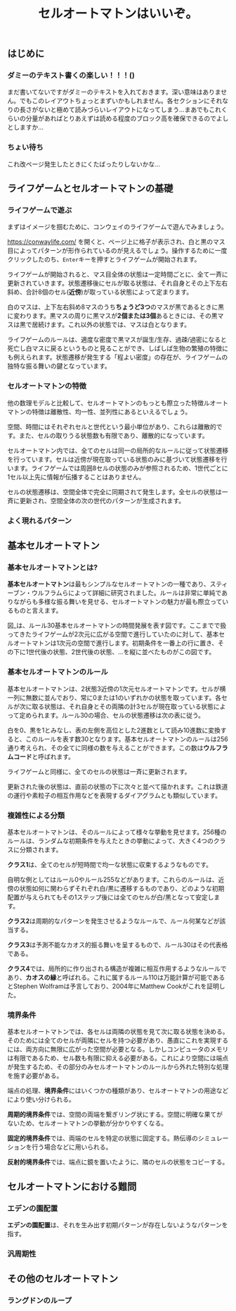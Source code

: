 <header>

# セルオートマトンはいいぞ。
<div class="author"ctes091x></div>

</header>

<main class="two-column">

## はじめに
### ダミーのテキスト書くの楽しい！！！()
まだ書いてないですがダミーのテキストを入れておきます。深い意味はありません。でもこのレイアウトちょっとまずいかもしれません。各セクションにそれなりの長さがないと極めて読みづらいレイアウトになってしまう…まあでもこれくらいの分量があればとりあえずは読める程度のブロック高を確保できるのでよしとしますか…

### ちょい待ち
これ改ページ発生したときにくたばったりしないかな…

## ライフゲームとセルオートマトンの基礎
### ライフゲームで遊ぶ
まずはイメージを掴むために、コンウェイのライフゲームで遊んでみましょう。

https://conwaylife.com/ を開くと、ページ上に格子が表示され、白と黒のマス目によってパターンが形作られているのが見えるでしょう。操作するために一度クリックしたのち、`Enter`キーを押すとライフゲームが開始されます。

ライフゲームが開始されると、マス目全体の状態は一定時間ごとに、全て一斉に更新されていきます。状態遷移後にセルが取る状態は、それ自身とその上下左右斜め、合計8個のセル(**近傍**)が取っている状態によって定まります。

白のマスは、上下左右斜め8マスのうち**ちょうど3つ**のマスが黒であるときに黒に変わります。黒マスの周りに黒マスが**2個または3個**あるときには、その黒マスは黒で居続けます。これ以外の状態では、マスは白となります。

ライフゲームのルールは、適度な密度で黒マスが誕生/生存、過疎/過密になると死亡し白マスに戻るというものと見ることができ、しばしば生物の繁殖の特徴にも例えられます。状態遷移が発生する「程よい密度」の存在が、ライフゲームの独特な振る舞いの鍵となっています。

### セルオートマトンの特徴
他の数理モデルと比較して、セルオートマトンのもっとも際立った特徴ルオートマトンの特徴は離散性、均一性、並列性にあるといえるでしょう。

空間、時間にはそれぞれセルと世代という最小単位があり、これらは離散的です。また、セルの取りうる状態数も有限であり、離散的になっています。

セルオートマトン内では、全てのセルは同一の局所的なルールに従って状態遷移を行っています。セルは近傍が現在取っている状態のみに基づいて状態遷移を行います。ライフゲームでは周囲8セルの状態のみが参照されるため、1世代ごとに1セル以上先に情報が伝播することはありません。

セルの状態遷移は、空間全体で完全に同期されて発生します。全セルの状態は一斉に更新され、空間全体の次の世代のパターンが生成されます。

### よく現れるパターン

## 基本セルオートマトン

### 基本セルオートマトンとは?

**基本セルオートマトン**は最もシンプルなセルオートマトンの一種であり、スティーブン・ウルフラムらによって詳細に研究されました。ルールは非常に単純でありながらも多様な振る舞いを見せる、セルオートマトンの魅力が最も際立っているものと言えます。

<!-- ![ルール30基本セルオートマトンの時間発展](https://upload.wikimedia.org/wikipedia/commons/a/aa/Rule30-256-rows.png) -->

図_は、ルール30基本セルオートマトンの時間発展を表す図です。ここまでで扱ってきたライフゲームが2次元に広がる空間で進行していたのに対して、基本セルオートマトンは1次元の空間で進行します。初期条件を一番上の行に置き、その下に1世代後の状態、2世代後の状態、…を縦に並べたものがこの図です。

### 基本セルオートマトンのルール
基本セルオートマトンは、2状態3近傍の1次元セルオートマトンです。セルが横一列に無数に並んでおり、常に0または1のいずれかの状態を取っています。各セルが次に取る状態は、それ自身とその両隣の計3セルが現在取っている状態によって定められます。ルール30の場合、セルの状態遷移は次の表に従う。

<!-- 表を入れる -->

白を0、黒を1とみなし、表の左側を高位とした2進数として読み10進数に変換すると、このルールを表す数30となります。基本セルオートマトンのルールは256通り考えられ、その全てに同様の数を与えることができます。この数は**ウルフラムコード**と呼ばれます。

ライフゲームと同様に、全てのセルの状態は一斉に更新されます。

更新された後の状態は、直前の状態の下に次々と並べて描かれます。これは鉄道の運行や素粒子の相互作用などを表現するダイアグラムとも類似しています。

### 複雑性による分類
基本セルオートマトンは、そのルールによって様々な挙動を見せます。256種のルールは、ランダムな初期条件を与えたときの挙動によって、大きく4つのクラスに分類されます。

**クラス1**は、全てのセルが短時間で均一な状態に収束するようなものです。

自明な例としてはルール0やルール255などがあります。これらのルールは、近傍の状態如何に関わらずそれぞれ白/黒に遷移するものであり、どのような初期配置が与えられてもその1ステップ後には全てのセルが白/黒となって安定します。

<!-- 図を挿入 -->

**クラス2**は周期的なパターンを発生させるようなルールで、ルール何某などが該当する。

<!-- 図を挿入 -->

**クラス3**は予測不能なカオス的振る舞いを呈するもので、ルール30はその代表格である。

<!-- 図を挿入 -->

**クラス4**では、局所的に作り出される構造が複雑に相互作用するようなルールであり、**カオスの縁**と呼ばれる。これに属するルール110は万能計算が可能であるとStephen Wolframは予言しており、2004年にMatthew Cookがこれを証明した。

<!-- 図を挿入 -->

### 境界条件
基本セルオートマトンでは、各セルは両隣の状態を見て次に取る状態を決める。そのためには全てのセルが両隣にセルを持つ必要があり、愚直にこれを実現するには、両方向に無限に広がった空間が必要となる。しかしコンピュータのメモリは有限であるため、セル数も有限に抑える必要がある。これにより空間には端点が発生するため、その部分のみセルオートマトンのルールから外れた特別な処理を施す必要がある。

端点の処理、**境界条件**にはいくつかの種類があり、セルオートマトンの用途などにより使い分けられる。

**周期的境界条件**では、空間の両端を繋ぎリング状にする。空間に明確な果てがないため、セルオートマトンの挙動が分かりやすくなる。

**固定的境界条件**では、両端のセルを特定の状態に固定する。熱伝導のシミュレーションを行う場合などに用いられる。

**反射的境界条件**では、端点に鏡を置いたように、隣のセルの状態をコピーする。

## セルオートマトンにおける難問
### エデンの園配置
**エデンの園配置**は、それを生み出す初期パターンが存在しないようなパターンを指す。

### 汎周期性


## その他のセルオートマトン
### ラングドンのループ

</main>
